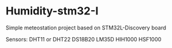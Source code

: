 Humidity-stm32-I
================

Simple meteostation project based on STM32L-Discovery board

Sensors:
DHT11 or DHT22
DS18B20
LM35D
HIH1000
HSF1000




